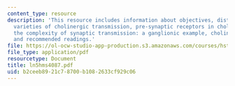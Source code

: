 ```yaml
---
content_type: resource
description: 'This resource includes information about objectives, distributions and
  varieties of cholinergic transmission, pre-synaptic receptors in cholinergic transmission,
  the complexity of synaptic transmission: a ganglionic example, cholinergic pharmacology
  and recommended readings.'
file: https://ol-ocw-studio-app-production.s3.amazonaws.com/courses/hst-151-principles-of-pharmacology-spring-2005/b2ceeb8921c78700b1082633cf929c06_ln5hms4087.pdf
file_type: application/pdf
resourcetype: Document
title: ln5hms4087.pdf
uid: b2ceeb89-21c7-8700-b108-2633cf929c06
---
```

